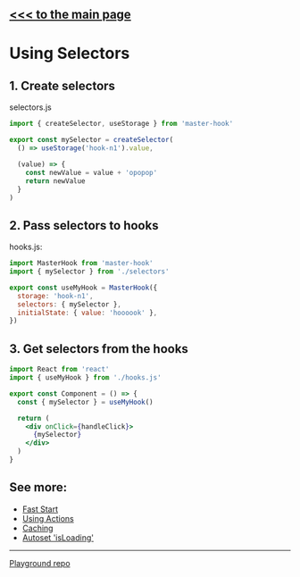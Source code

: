 [<<< to the main page](https://github.com/opium-pro/master-hook)
---
# Using Selectors

## 1. Create selectors
selectors.js
```js
import { createSelector, useStorage } from 'master-hook'

export const mySelector = createSelector(
  () => useStorage('hook-n1').value,

  (value) => {
    const newValue = value + 'opopop'
    return newValue
  }
)
```

## 2. Pass selectors to hooks
hooks.js:
```js
import MasterHook from 'master-hook'
import { mySelector } from './selectors'

export const useMyHook = MasterHook({
  storage: 'hook-n1',
  selectors: { mySelector },
  initialState: { value: 'hoooook' },
})
```

## 3. Get selectors from the hooks

```jsx
import React from 'react'
import { useMyHook } from './hooks.js'

export const Component = () => {
  const { mySelector } = useMyHook()

  return (
    <div onClick={handleClick}>
      {mySelector}
    </div>
  )
}
```

## See more:

* [Fast Start](https://github.com/opium-pro/master-hook/blob/master/docs/FAST_START.md)
* [Using Actions](https://github.com/opium-pro/master-hook/blob/master/docs/ACTIONS.md)
* [Caching](https://github.com/opium-pro/master-hook/blob/master/docs/CACHING.md)
* [Autoset 'isLoading'](https://github.com/opium-pro/master-hook/blob/master/docs/IS_LOADING.md)
---
[Playground repo](https://github.com/opium-pro/master-hook-playground)